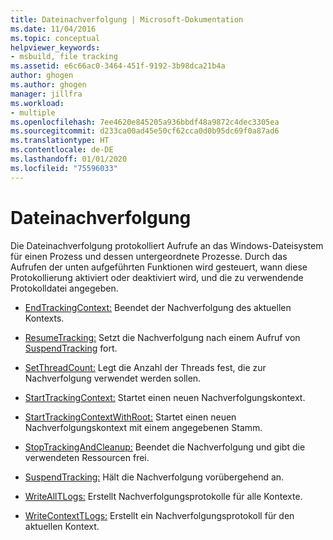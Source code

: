 ```yaml
---
title: Dateinachverfolgung | Microsoft-Dokumentation
ms.date: 11/04/2016
ms.topic: conceptual
helpviewer_keywords:
- msbuild, file tracking
ms.assetid: e6c66ac0-3464-451f-9192-3b98dca21b4a
author: ghogen
ms.author: ghogen
manager: jillfra
ms.workload:
- multiple
ms.openlocfilehash: 7ee4620e845205a936bbdf48a9872c4dec3305ea
ms.sourcegitcommit: d233ca00ad45e50cf62cca0d0b95dc69f0a87ad6
ms.translationtype: HT
ms.contentlocale: de-DE
ms.lasthandoff: 01/01/2020
ms.locfileid: "75596033"
---
```

# <a name="file-tracking"></a>Dateinachverfolgung
Die Dateinachverfolgung protokolliert Aufrufe an das Windows-Dateisystem für einen Prozess und dessen untergeordnete Prozesse. Durch das Aufrufen der unten aufgeführten Funktionen wird gesteuert, wann diese Protokollierung aktiviert oder deaktiviert wird, und die zu verwendende Protokolldatei angegeben.

- [EndTrackingContext:](../msbuild/endtrackingcontext.md) Beendet der Nachverfolgung des aktuellen Kontexts.

- [ResumeTracking:](../msbuild/resumetracking.md) Setzt die Nachverfolgung nach einem Aufruf von [SuspendTracking](../msbuild/suspendtracking.md) fort.

- [SetThreadCount:](../msbuild/setthreadcount.md) Legt die Anzahl der Threads fest, die zur Nachverfolgung verwendet werden sollen.

- [StartTrackingContext:](../msbuild/starttrackingcontext.md) Startet einen neuen Nachverfolgungskontext.

- [StartTrackingContextWithRoot:](../msbuild/starttrackingcontextwithroot.md) Startet einen neuen Nachverfolgungskontext mit einem angegebenen Stamm.

- [StopTrackingAndCleanup:](../msbuild/stoptrackingandcleanup.md) Beendet die Nachverfolgung und gibt die verwendeten Ressourcen frei.

- [SuspendTracking:](../msbuild/suspendtracking.md) Hält die Nachverfolgung vorübergehend an.

- [WriteAllTLogs:](../msbuild/writealltlogs.md) Erstellt Nachverfolgungsprotokolle für alle Kontexte.

- [WriteContextTLogs:](../msbuild/writecontexttlogs.md) Erstellt ein Nachverfolgungsprotokoll für den aktuellen Kontext.
